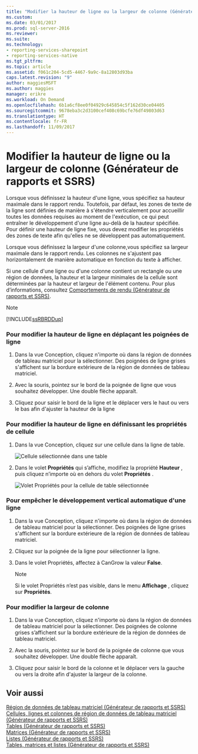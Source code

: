 ```yaml
---
title: "Modifier la hauteur de ligne ou la largeur de colonne (Générateur de rapports et SSRS) | Microsoft Docs"
ms.custom: 
ms.date: 03/01/2017
ms.prod: sql-server-2016
ms.reviewer: 
ms.suite: 
ms.technology:
- reporting-services-sharepoint
- reporting-services-native
ms.tgt_pltfrm: 
ms.topic: article
ms.assetid: f061c204-5cd5-4467-9a9c-8a12803d93ba
caps.latest.revision: "9"
author: maggiesMSFT
ms.author: maggies
manager: erikre
ms.workload: On Demand
ms.openlocfilehash: 6b1a6cf8ee0f04929c645854c5f162d30ce04405
ms.sourcegitcommit: 9678eba3c2d3100cef408c69bcfe76df49803d63
ms.translationtype: HT
ms.contentlocale: fr-FR
ms.lasthandoff: 11/09/2017
---
```

# <a name="change-row-height-or-column-width-report-builder-and-ssrs"></a>Modifier la hauteur de ligne ou la largeur de colonne (Générateur de rapports et SSRS)
  Lorsque vous définissez la hauteur d'une ligne, vous spécifiez sa hauteur maximale dans le rapport rendu. Toutefois, par défaut, les zones de texte de la ligne sont définies de manière à s'étendre verticalement pour accueillir toutes les données requises au moment de l'exécution, ce qui peut entraîner le développement d'une ligne au-delà de la hauteur spécifiée. Pour définir une hauteur de ligne fixe, vous devez modifier les propriétés des zones de texte afin qu'elles ne se développent pas automatiquement.  
  
 Lorsque vous définissez la largeur d'une colonne,vous spécifiez sa largeur maximale dans le rapport rendu. Les colonnes ne s'ajustent pas horizontalement de manière automatique en fonction du texte à afficher.  
  
 Si une cellule d'une ligne ou d'une colonne contient un rectangle ou une région de données, la hauteur et la largeur minimales de la cellule sont déterminées par la hauteur et largeur de l'élément contenu. Pour plus d’informations, consultez [Comportements de rendu &#40;Générateur de rapports et SSRS&#41;](../../reporting-services/report-design/rendering-behaviors-report-builder-and-ssrs.md).  
  
> [!NOTE]  
>  [!INCLUDE[ssRBRDDup](../../includes/ssrbrddup-md.md)]  
  
### <a name="to-change-row-height-by-moving-row-handles"></a>Pour modifier la hauteur de ligne en déplaçant les poignées de ligne  
  
1.  Dans la vue Conception, cliquez n'importe où dans la région de données de tableau matriciel pour la sélectionner. Des poignées de ligne grises s'affichent sur la bordure extérieure de la région de données de tableau matriciel.  
  
2.  Avec la souris, pointez sur le bord de la poignée de ligne que vous souhaitez développer. Une double flèche apparaît.  
  
3.  Cliquez pour saisir le bord de la ligne et le déplacer vers le haut ou vers le bas afin d'ajuster la hauteur de la ligne  
  
### <a name="to-change-row-height-by-setting-cell-properties"></a>Pour modifier la hauteur de ligne en définissant les propriétés de cellule  
  
1.  Dans la vue Conception, cliquez sur une cellule dans la ligne de table.  
  
     ![Cellule sélectionnée dans une table](../../reporting-services/report-design/media/table-selectcell.png "Cellule sélectionnée dans une table")  
  
2.  Dans le volet **Propriétés** qui s’affiche, modifiez la propriété **Hauteur** , puis cliquez n’importe où en dehors du volet **Propriétés** .  
  
     ![Volet Propriétés pour la cellule de table sélectionnée](../../reporting-services/report-design/media/cell-propertiespane.png "Volet Propriétés pour la cellule de table sélectionnée")  
  
### <a name="to-prevent-a-row-from-automatically-expanding-vertically"></a>Pour empêcher le développement vertical automatique d'une ligne  
  
1.  Dans la vue Conception, cliquez n'importe où dans la région de données de tableau matriciel pour la sélectionner. Des poignées de ligne grises s'affichent sur la bordure extérieure de la région de données de tableau matriciel.  
  
2.  Cliquez sur la poignée de la ligne pour sélectionner la ligne.  
  
3.  Dans le volet Propriétés, affectez à CanGrow la valeur **False**.  
  
    > [!NOTE]  
    >  Si le volet Propriétés n’est pas visible, dans le menu **Affichage** , cliquez sur **Propriétés**.  
  
### <a name="to-change-column-width"></a>Pour modifier la largeur de colonne  
  
1.  Dans la vue Conception, cliquez n'importe où dans la région de données de tableau matriciel pour la sélectionner. Des poignées de colonne grises s’affichent sur la bordure extérieure de la région de données de tableau matriciel.  
  
2.  Avec la souris, pointez sur le bord de la poignée de colonne que vous souhaitez développer. Une double flèche apparaît.  
  
3.  Cliquez pour saisir le bord de la colonne et le déplacer vers la gauche ou vers la droite afin d'ajuster la largeur de la colonne.  
  
## <a name="see-also"></a>Voir aussi  
 [Région de données de tableau matriciel (Générateur de rapports et SSRS)](tablix-data-region-report-builder-and-ssrs.md)   
 [Cellules, lignes et colonnes de région de données de tableau matriciel (Générateur de rapports et SSRS)](tablix-data-region-cells-rows-and-columns-report-builder-and-ssrs.md)   
 [Tables (Générateur de rapports et SSRS)](../../reporting-services/report-design/tables-report-builder-and-ssrs.md)   
 [Matrices (Générateur de rapports et SSRS)](create-a-matrix-report-builder-and-ssrs.md)   
 [Listes (Générateur de rapports et SSRS)](create-invoices-and-forms-with-lists-report-builder-and-ssrs.md)   
 [Tables, matrices et listes (Générateur de rapports et SSRS)](../../reporting-services/report-design/tables-matrices-and-lists-report-builder-and-ssrs.md)  
  
  
